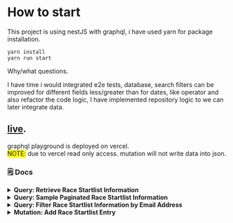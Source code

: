 # How to start

This project is using nestJS with graphql, i have used yarn for package installation.

```
yarn install
yarn run start
```

Why/what questions.

I have time i would integrated e2e tests, database, search filters can be improved for different fields less/greater than for dates, like operator and also refactor the code logic,
I have implemented repository logic to we can later integrate data.

## [live](https://startlist-api.vercel.app/graphql).
graphql playground is deployed on vercel. <br/>
<span style="background-color: yellow;"> NOTE:</span> due to vercel read only access. mutation will not write data into json.

### 🗒️ Docs

<details>
  <summary><b> Query: Retrieve Race Startlist Information</b></summary>
  <br/>
This GraphQL query retrieves information about race startlists including the event ID, race ID, event title, ticket title, and creation date.
  <br/>
  <br/>
  
```graphql
graphql
query {
  raceStartlist {
    eventId
    raceId
    eventTitle
    ticketTitle
    createdAt
  }
}
``` 
</details>

<details>
  <summary><b> Query: Sample Paginated Race Startlist Information</b></summary>
  <br/>
This GraphQL query retrieves paginated race startlist information. It allows fetching data based on specific page numbers and page sizes. The query returns the startlist ID, event ID, event title, and associated fields.
  <br/>
  <br/>
  
```graphql
query {
  paginatedRaceStartlist(page: 1, pageSize: 10) {
    id
    eventId
    eventTitle
    fields {
      id
      name
      value
    }
  }
}
``` 
</details>

<details>
  <summary><b>Query: Filter Race Startlist Information by Email Address</b></summary>
  <br/>
  This GraphQL query filters race startlist information based on the provided email address. It retrieves the startlist ID, event ID, and associated fields.
  <br/>
  <br/>
  
```graphql
query {
  filterRaceStartlist(emailAddress: "sameer.ahmad@example.com") {
    id
    eventId
    fields {
      id
      value
    }
  }
}
``` 
</details>

<details>
  <summary><b>Mutation: Add Race Startlist Entry</b></summary>
  <br/>
  This mutation adds a new entry to the race startlist with the provided details. It includes information such as the event ID, race ID, ticket ID, event title, race title, ticket title, and various fields associated with the entry.
  <br/>
  <br/>
  
```graphql
mutation {
  addRaceStartlistEntry(raceEntry: {
    eventId: "e000",
    raceId: "r001",
    ticketId: "t010",
    eventTitle: "Hackney Moves",
    raceTitle: "10k",
    ticketTitle: "Standard Ticket",
    fields: [
      { id: "firstName", name: "First Name", value: "Sameer" },
      { id: "lastName", name: "Last Name", value: "Ahmad" },
      { id: "emailAddress", name: "Email Address", value: "ali.ahmad@example.com" },
      { id: "gender", name: "Gender", value: "NON BINARY" },
      { id: "dateOfBirth", name: "Date of Birth", value: "2000-04-03" },
      { id: "addressLine1", name: "Address (Line 1)", value: "168

</details>
```

# Context

Before an event occurs, an event organiser needs to have a list of all the participants who are taking part in their event and which race they are running in. This list is called a "race startlist".
When someone makes a booking through our site, we need to collect all their relevant information and display it to our event organisers in a clear, easy to read format.

# The Data

We have prepared a JSON document for you that contains a set of race startlist records. The data can be found in this repo, in the `startlists.json` file.

We'd like you to create an API that exposes this dataset. You can use the JSON document as a replacement for a database, or add the data to a database if you'd prefer, but please don't feel you have to — spinning up a database isn't a particularly interesting use of your time!

We'd like you to add the following functionality to the API:

- Query for all the race startlist data in the dataset
- Add queries to search and filter data from the dataset
- Add in pagination to be used by a client that supports infinite scrolling
- Add an API for adding new race startlist entries to the dataset

# Submitting

Remember that when you send the test back, you can feel free to include any information about what you didn't do that you would have liked to, where you cut corners (and why) etc.

It’s unlikely you'll complete everything as perfectly as you would have liked, so please do feel free to add any colour through comments or notes!

Good luck!

---------------

